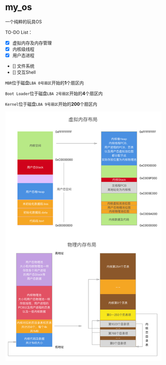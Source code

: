 # my_os
一个纯粹的玩具OS

TO-DO List：

- [x] 虚拟内存及内存管理
- [x] 内核级线程
- [x] 用户态进程
- [] 文件系统
- [] 交互Shell

`MBR`位于磁盘`LBA 0号扇区`开始的**1**个扇区内

`Boot Loader`位于磁盘`LBA 2号扇区`开始的**4**个扇区内

`Kernel`位于磁盘`LBA 9号扇区`开始的**200**个扇区内

![](./resource/内存布局.png)